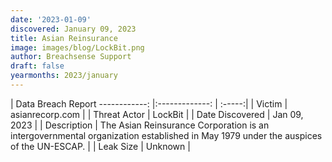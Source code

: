 ```yaml
---
date: '2023-01-09'
discovered: January 09, 2023
title: Asian Reinsurance
image: images/blog/LockBit.png
author: Breachsense Support
draft: false
yearmonths: 2023/january
---
```



| Data Breach Report
------------:     |:-------------:    | :-----:|
| Victim      | asianrecorp.com      | 
| Threat Actor      | LockBit      | 
| Date Discovered      | Jan 09, 2023      | 
| Description      | The Asian Reinsurance Corporation is an intergovernmental organization established in May 1979 under the auspices of the UN-ESCAP.      | 
| Leak Size      | Unknown      | 

